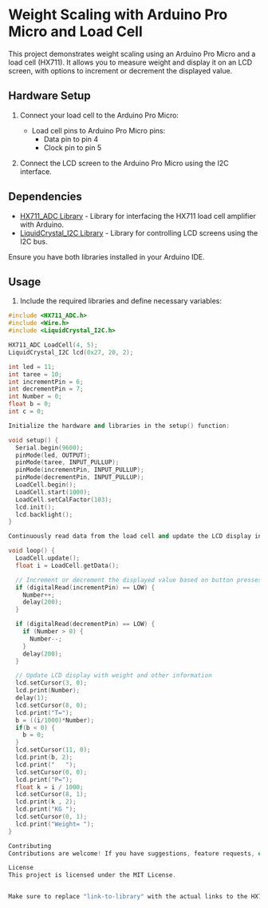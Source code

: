 # Weight Scaling with Arduino Pro Micro and Load Cell

This project demonstrates weight scaling using an Arduino Pro Micro and a load cell (HX711). It allows you to measure weight and display it on an LCD screen, with options to increment or decrement the displayed value.

## Hardware Setup

1. Connect your load cell to the Arduino Pro Micro:
   - Load cell pins to Arduino Pro Micro pins: 
     - Data pin to pin 4
     - Clock pin to pin 5

2. Connect the LCD screen to the Arduino Pro Micro using the I2C interface.

## Dependencies

- [HX711_ADC Library](https://github.com/olkal/HX711_ADC) - Library for interfacing the HX711 load cell amplifier with Arduino.
- [LiquidCrystal_I2C Library](https://github.com/johnrickman/LiquidCrystal_I2C) - Library for controlling LCD screens using the I2C bus.

Ensure you have both libraries installed in your Arduino IDE.

## Usage

1. Include the required libraries and define necessary variables:

```cpp
#include <HX711_ADC.h> 
#include <Wire.h>
#include <LiquidCrystal_I2C.h>

HX711_ADC LoadCell(4, 5);
LiquidCrystal_I2C lcd(0x27, 20, 2);

int led = 11;
int taree = 10;
int incrementPin = 6;
int decrementPin = 7;
int Number = 0;
float b = 0;
int c = 0;

Initialize the hardware and libraries in the setup() function:

void setup() {
  Serial.begin(9600);
  pinMode(led, OUTPUT);
  pinMode(taree, INPUT_PULLUP);
  pinMode(incrementPin, INPUT_PULLUP);
  pinMode(decrementPin, INPUT_PULLUP);
  LoadCell.begin();
  LoadCell.start(1000);
  LoadCell.setCalFactor(103);
  lcd.init();
  lcd.backlight();
}

Continuously read data from the load cell and update the LCD display in the loop() function:

void loop() {
  LoadCell.update();
  float i = LoadCell.getData();

  // Increment or decrement the displayed value based on button presses
  if (digitalRead(incrementPin) == LOW) {
    Number++;
    delay(200);
  }

  if (digitalRead(decrementPin) == LOW) {
    if (Number > 0) {
      Number--;
    }
    delay(200);
  }

  // Update LCD display with weight and other information
  lcd.setCursor(3, 0);
  lcd.print(Number);
  delay(1);
  lcd.setCursor(8, 0);
  lcd.print("T=");
  b = ((i/1000)*Number); 
  if(b < 0) {
    b = 0; 
  }
  lcd.setCursor(11, 0);
  lcd.print(b, 2);
  lcd.print("   ");
  lcd.setCursor(0, 0);
  lcd.print("P=");
  float k = i / 1000;
  lcd.setCursor(8, 1);
  lcd.print(k , 2);
  lcd.print("KG ");
  lcd.setCursor(0, 1);
  lcd.print("Weight= ");
}

Contributing
Contributions are welcome! If you have suggestions, feature requests, or find any issues, feel free to open an issue or pull request.

License
This project is licensed under the MIT License.


Make sure to replace "link-to-library" with the actual links to the HX711_ADC and LiquidCrystal_I2C libraries. Also, ensure you have a LICENSE file in your repository with the appropriate license text.
